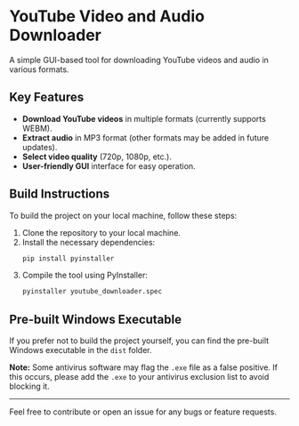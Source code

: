 # YouTube Video and Audio Downloader

A simple GUI-based tool for downloading YouTube videos and audio in various formats.

## Key Features
- **Download YouTube videos** in multiple formats (currently supports WEBM).
- **Extract audio** in MP3 format (other formats may be added in future updates).
- **Select video quality** (720p, 1080p, etc.).
- **User-friendly GUI** interface for easy operation.

## Build Instructions
To build the project on your local machine, follow these steps:

1. Clone the repository to your local machine.
2. Install the necessary dependencies:
   ```bash
   pip install pyinstaller
   ```
3. Compile the tool using PyInstaller:
   ```bash
   pyinstaller youtube_downloader.spec
   ```

## Pre-built Windows Executable
If you prefer not to build the project yourself, you can find the pre-built Windows executable in the `dist` folder.

**Note:** Some antivirus software may flag the `.exe` file as a false positive. If this occurs, please add the `.exe` to your antivirus exclusion list to avoid blocking it.

---

Feel free to contribute or open an issue for any bugs or feature requests.